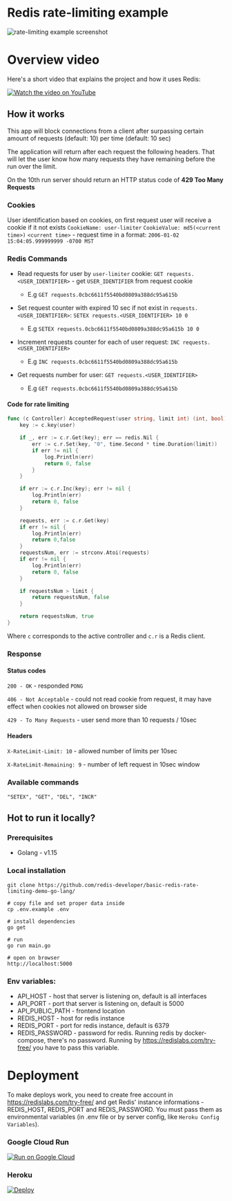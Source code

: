 # Redis rate-limiting example

![rate-limiting example screenshot](https://github.com/redis-developer/basic-redis-rate-limiting-demo-go-lang/blob/master/preview.png?raw=true)

# Overview video

Here's a short video that explains the project and how it uses Redis:

[![Watch the video on YouTube](https://github.com/redis-developer/basic-redis-rate-limiting-demo-go-lang/tree/master/public/YTThumbnail.png)](https://www.youtube.com/watch?v=_mFWjk7ONa8)

## How it works

This app will block connections from a client after surpassing certain amount of requests (default: 10) per time (default: 10 sec)

The application will return after each request the following headers. That will let the user know how many requests they have remaining before the run over the limit.

On the 10th run server should return an HTTP status code of **429 Too Many Requests**

### Cookies

User identification based on cookies, on first request user will receive a cookie if it not exists
`CookieName: user-limiter`
`CookieValue: md5(<current time>)`
`<current time>` - request time in a format: `2006-01-02 15:04:05.999999999 -0700 MST`

### Redis Commands

- Read requests for user by `user-limiter` cookie: `GET requests.<USER_IDENTIFIER>` - get `USER_IDENTIFIER` from request cookie

  - E.g `GET requests.0cbc6611f5540bd0809a388dc95a615b`

- Set request counter with expired 10 sec if not exist in `requests.<USER_IDENTIFIER>`: `SETEX requests.<USER_IDENTIFIER> 10 0`

  - E.g `SETEX requests.0cbc6611f5540bd0809a388dc95a615b 10 0`

- Increment requests counter for each of user request: `INC requests.<USER_IDENTIFIER>`

  - E.g `INC requests.0cbc6611f5540bd0809a388dc95a615b`

- Get requests number for user: `GET requests.<USER_IDENTIFIER>`
  - E.g `GET requests.0cbc6611f5540bd0809a388dc95a615b`

#### Code for rate limiting

```Go
func (c Controller) AcceptedRequest(user string, limit int) (int, bool) {
	key := c.key(user)

	if _, err := c.r.Get(key); err == redis.Nil {
		err := c.r.Set(key, "0", time.Second * time.Duration(limit))
		if err != nil {
			log.Println(err)
			return 0, false
		}
	}

	if err := c.r.Inc(key); err != nil {
		log.Println(err)
		return 0, false
	}

	requests, err := c.r.Get(key)
	if err != nil {
		log.Println(err)
		return 0,false
	}
	requestsNum, err := strconv.Atoi(requests)
	if err != nil {
		log.Println(err)
		return 0, false
	}

	if requestsNum > limit {
		return requestsNum, false
	}

	return requestsNum, true
}
```

Where `c` corresponds to the active controller and `c.r` is a Redis client.

### Response

#### Status codes

`200 - OK` - responded `PONG`

`406 - Not Acceptable` - could not read cookie from request, it may have effect when cookies not allowed on browser side

`429 - To Many Requests` - user send more than 10 requests / 10sec

#### Headers

`X-RateLimit-Limit: 10` - allowed number of limits per 10sec

`X-RateLimit-Remaining: 9` - number of left request in 10sec window

### Available commands

```
"SETEX", "GET", "DEL", "INCR"
```

## Hot to run it locally?

### Prerequisites

- Golang - v1.15

### Local installation

```
git clone https://github.com/redis-developer/basic-redis-rate-limiting-demo-go-lang/

# copy file and set proper data inside
cp .env.example .env

# install dependencies
go get

# run
go run main.go

# open on browser
http://localhost:5000

```

### Env variables:

- API_HOST - host that server is listening on, default is all interfaces
- API_PORT - port that server is listening on, default is 5000
- API_PUBLIC_PATH - frontend location
- REDIS_HOST - host for redis instance
- REDIS_PORT - port for redis instance, default is 6379
- REDIS_PASSWORD - password for redis. Running redis by docker-compose, there's no password. Running by https://redislabs.com/try-free/ you have to pass this variable.

# Deployment

To make deploys work, you need to create free account in https://redislabs.com/try-free/ and get Redis' instance informations - REDIS_HOST, REDIS_PORT and REDIS_PASSWORD. You must pass them as environmental variables (in .env file or by server config, like `Heroku Config Variables`).

### Google Cloud Run

[![Run on Google
Cloud](https://deploy.cloud.run/button.svg)](https://deploy.cloud.run/?git_repo=https://github.com/redis-developer/basic-redis-rate-limiting-demo-go-lang.git)

### Heroku

[![Deploy](https://www.herokucdn.com/deploy/button.svg)](https://heroku.com/deploy)
